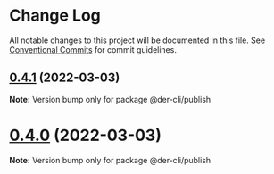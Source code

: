 # Change Log

All notable changes to this project will be documented in this file.
See [Conventional Commits](https://conventionalcommits.org) for commit guidelines.

## [0.4.1](https://github.com/der-cli/der-cli/compare/v0.4.0...v0.4.1) (2022-03-03)

**Note:** Version bump only for package @der-cli/publish





# [0.4.0](https://github.com/der-cli/der-cli/compare/v0.3.3...v0.4.0) (2022-03-03)

**Note:** Version bump only for package @der-cli/publish
